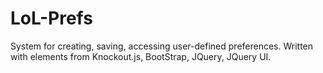 LoL-Prefs
=========

System for creating, saving, accessing user-defined preferences.
Written with elements from Knockout.js, BootStrap, JQuery, JQuery UI.
